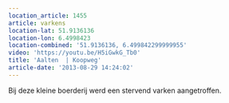 ```yaml
---
location_article: 1455
article: varkens
location-lat: 51.9136136
location-lon: 6.4998423
location-combined: '51.9136136, 6.499842299999955'
video: 'https://youtu.be/H5iGwkG_Tb0'
title: 'Aalten  | Koopweg'
article-date: '2013-08-29 14:24:02'
---
```


Bij deze kleine boerderij werd een stervend varken aangetroffen.
